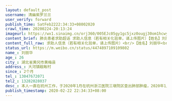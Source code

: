 ```yaml
---
layout: default_post
username: 清幽紫罗兰兰
user_verify: forward
publish_time: SatFeb2222:34:33+08002020
crawl_time: 20200224-20:13:24
imageurl: https://wx1.sinaimg.cn/orj360/005EJc05gy1gc5jxz0ougj30om1hcwyk.jpg
content_brief: 肺炎患者求助超话 求助人信息（若有相关化验单，请上传图片）【姓名】刘丽华【年龄】26【所在城市】湖北省黄冈市黄梅县【所在小区、社区】大河镇戢畈村【患病时间】2个月【联系方式】13047672071【其他紧急联系人】13282028037【病情描述】本人一直在杭州工作，于2020年1月在杭州浙江医院 ...全文
content_full_raw: 求助人信息（若有相关化验单，请上传图片）<br/>【姓名】刘丽华<br/>【年龄】26<br/>【所在城市】湖北省黄冈市黄梅县<br/>【所在小区、社区】大河镇戢畈村<br/>【患病时间】2个月<br/>【联系方式】13047672071<br/>【其他紧急联系人】13282028037<br/>【病情描述】本人一直在杭州工作，于2020年1月在杭州浙江医院三墩院区查出肺部肿瘤，2020年1月20号出院回老家过春节，预约了1月31号浙一医院的床位，准备入院进一步的治疗，奈何突来的疫情让我都进不了杭州，现求助于浙一医院能让我尽快的入院得到治疗
status_url: https://m.weibo.cn/status/4474897109109802
name_: 刘丽华
age_: 26
city_: 湖北省黄冈市黄梅县
address_: 大河镇戢畈村
since_: 2个月
tel_: 13047672071
tel2_: 13282028037
desc_: 本人一直在杭州工作，于2020年1月在杭州浙江医院三墩院区查出肺部肿瘤，2020年1月20号出院回老家过春节，预约了1月31号浙一医院的床位，准备入院进一步的治疗，奈何突来的疫情让我都进不了杭州，现求助于浙一医院能让我尽快的入院得到治疗
publish_timestamp: 2020-02-22 22:34:33+08:00
---
```

